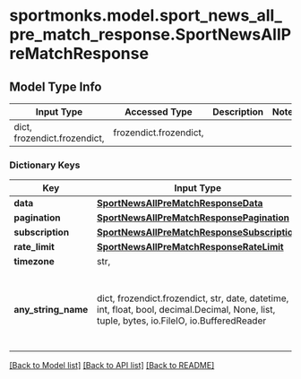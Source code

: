 # sportmonks.model.sport_news_all_pre_match_response.SportNewsAllPreMatchResponse

## Model Type Info
Input Type | Accessed Type | Description | Notes
------------ | ------------- | ------------- | -------------
dict, frozendict.frozendict,  | frozendict.frozendict,  |  | 

### Dictionary Keys
Key | Input Type | Accessed Type | Description | Notes
------------ | ------------- | ------------- | ------------- | -------------
**data** | [**SportNewsAllPreMatchResponseData**](SportNewsAllPreMatchResponseData.md) | [**SportNewsAllPreMatchResponseData**](SportNewsAllPreMatchResponseData.md) |  | [optional] 
**pagination** | [**SportNewsAllPreMatchResponsePagination**](SportNewsAllPreMatchResponsePagination.md) | [**SportNewsAllPreMatchResponsePagination**](SportNewsAllPreMatchResponsePagination.md) |  | [optional] 
**subscription** | [**SportNewsAllPreMatchResponseSubscription**](SportNewsAllPreMatchResponseSubscription.md) | [**SportNewsAllPreMatchResponseSubscription**](SportNewsAllPreMatchResponseSubscription.md) |  | [optional] 
**rate_limit** | [**SportNewsAllPreMatchResponseRateLimit**](SportNewsAllPreMatchResponseRateLimit.md) | [**SportNewsAllPreMatchResponseRateLimit**](SportNewsAllPreMatchResponseRateLimit.md) |  | [optional] 
**timezone** | str,  | str,  |  | [optional] 
**any_string_name** | dict, frozendict.frozendict, str, date, datetime, int, float, bool, decimal.Decimal, None, list, tuple, bytes, io.FileIO, io.BufferedReader | frozendict.frozendict, str, BoolClass, decimal.Decimal, NoneClass, tuple, bytes, FileIO | any string name can be used but the value must be the correct type | [optional]

[[Back to Model list]](../../README.md#documentation-for-models) [[Back to API list]](../../README.md#documentation-for-api-endpoints) [[Back to README]](../../README.md)

